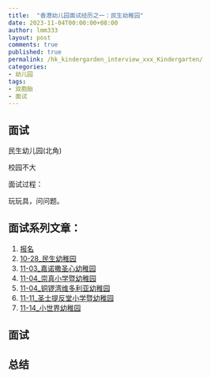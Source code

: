 ```yaml
---
title:  "香港幼儿园面试经历之一：民生幼稚园"
date: 2023-11-04T00:00:00+08:00
author: lmm333
layout: post
comments: true
published: true
permalink: /hk_kindergarden_interview_xxx_Kindergarten/
categories:
- 幼儿园
tags:
- 双胞胎
- 面试
---
```


## 面试
民生幼儿园(北角)

校园不大

面试过程：

玩玩具，问问题。

## 面试系列文章：

1. [报名]()
2. [10-28_民生幼稚园]()
3. [11-03_嘉诺撒圣心幼稚园]()
4. [11-04_崇真小学暨幼稚园]()
5. [11-04_铜锣湾维多利亚幼稚园]()
6. [11-11_圣士提反堂小学暨幼稚园]()
7. [11-14_小世界幼稚园]()

## 面试

## 总结
